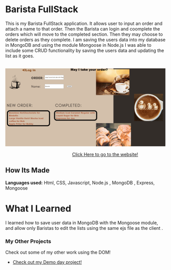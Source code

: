 # Barista FullStack
This is my Barista FullStack application. It allows user to input an order and attach a name to that order. Then the Barista can login and coomplete the orders which will move to the completed section. Then they may choose to delete orders as they complete. I am saving the users data into my database in MongoDB and using the module Mongoose in Node.js I was able to include some CRUD functionality by saving the users data and updating the list as it goes.
 
&emsp;
<img src="https://github.com/BrianMelaraDev/Barista-FullStack/blob/main/Barista.gif" width="700">


&emsp;&emsp;&emsp;&emsp;&emsp;&emsp;&emsp;&emsp;&emsp;&emsp;&emsp;&emsp;&emsp;&emsp;&emsp;[Click Here to go to the website!](https://game-of-thronesapi.herokuapp.com/)
## How Its Made 
**Languages used:** Html, CSS, Javascript, Node.js , MongoDB , Express, Mongoose
# What I Learned
I learned how to save user data in MongoDB with the Mongoose module, and allow only Baristas to edit the lists using the same ejs file as the client .
### My Other Projects 
Check out some of my other work using the DOM!
* [Check out my Demo day project!](https://github.com/BrianMelaraDev/demoday)

